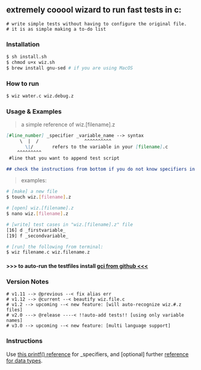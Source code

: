 ## extremely cooool wizard to run fast tests in c:

``` text
# write simple tests without having to configure the original file.
# it is as simple making a to-do list
```
### Installation
``` bash
$ sh install.sh
$ chmod u+x wiz.sh
$ brew install gnu-sed # if you are using MacOS
```

### How to run
``` bash
$ wiz water.c wiz.debug.z
```

### Usage & Examples

> a simple reference of wiz.[filename].z
```md
[#line_number] _specifier _variable_name --> syntax
     \  |  /                 ^^^^^^^^^^
       \|/       refers to the variable in your [filename].c
    ^^^^^^^^^
 #line that you want to append test script

## check the instructions from bottom if you do not know specifiers in c
```
> examples:
``` bash
# [make] a new file
$ touch wiz.[filename].z

# [open] wiz.[filename].z
$ nano wiz.[filename].z

# [write] test cases in "wiz.[filename].z" file
[16] d _firstvariable_ 
[19] f _secondvariable_

# [run] the following from terminal:
$ wiz filename.c wiz.filename.z
```
#### >>> to auto-run the testfiles install [gci from github <<<](https://github.com/windyskies/gci)


### Version Notes

``` text
# v1.11 --> @previous --< fix alias err
# v1.12 --> @current --< beautify wiz.file.c
# v1.2 --> upcoming --< new feature: [will auto-recognize wiz.#.z files]
# v2.0 ---> @release ----< !!auto-add tests!! [using only variable names]
# v3.0 --> upcoming --< new feature: [multi language support]
```

### Instructions

Use [this printf() reference](https://www.tutorialspoint.com/c_standard_library/c_function_printf.htm) for _specifiers, and [optional] further [reference for data types](https://www.tutorialspoint.com/cprogramming/c_data_types.htm).
